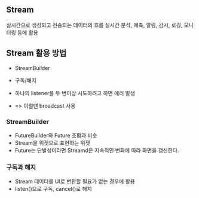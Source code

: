 ## Stream
실시간으로 생성되고 전송되는 데이터의 흐름
실시간 분석, 예측, 알림, 감시, 로깅, 모니터링 등에 활용

## Stream 활용 방법
* StreamBuilder
* 구독/해지


* 하나의 listener를 두 번이상 시도하려고 하면 에러 발생
* => 이럴땐 broadcast 사용

### StreamBuilder
* FutureBuilder와 Future 조합과 비슷
* Stream을 위젯으로 표현하는 위젯
* Future는 단발성이라면 Streamd은 지속적인 변화에 따라 화면을 갱신한다.

### 구독과 해지
* Stream 데이터를 UI로 변환할 필요가 없는 경우에 활용
* listen()으로 구독, cancel()로 해지

